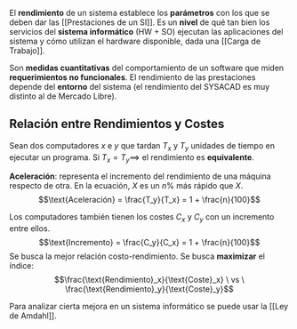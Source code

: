 El **rendimiento** de un sistema establece los **parámetros** con los que se deben dar las [[Prestaciones de un SI]]. Es un **nivel** de qué tan bien los servicios del **sistema informático** (HW + SO) ejecutan las aplicaciones del sistema y cómo utilizan el hardware disponible, dada una [[Carga de Trabajo]].

Son **medidas cuantitativas** del comportamiento de un software que miden **requerimientos no funcionales**. El rendimiento de las prestaciones depende del **entorno** del sistema (el rendimiento del SYSACAD es muy distinto al de Mercado Libre).

## Relación entre Rendimientos y Costes

Sean dos computadores $x$ e $y$ que tardan $T_x$ y $T_y$ unidades de tiempo en ejecutar un programa. Si $T_x = T_y \implies$ el rendimiento es **equivalente**.

**Aceleración**: representa el incremento del rendimiento de una máquina respecto de otra. En la ecuación, $X$ es un $n$% más rápido que $X$.
$$\text{Aceleración} = \frac{T_y}{T_x} = 1 + \frac{n}{100}$$

Los computadores también tienen los costes $C_x$ y $C_y$ con un incremento entre ellos.
$$\text{Incremento} = \frac{C_y}{C_x} = 1 + \frac{n}{100}$$
Se busca la mejor relación costo-rendimiento. Se busca **maximizar** el índice:
$$\frac{\text{Rendimiento}_x}{\text{Coste}_x} \ vs \ \frac{\text{Rendimiento}_y}{\text{Coste}_y}$$

Para analizar cierta mejora en un sistema informático se puede usar la [[Ley de Amdahl]].
